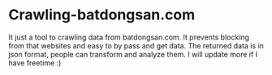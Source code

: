 # Crawling-batdongsan.com

It just a tool to crawling data from batdongsan.com. It prevents blocking from that websites and easy to by pass and get data. The returned data is in json format, people can transform and analyze them. I will update more if I have freetime :) 
